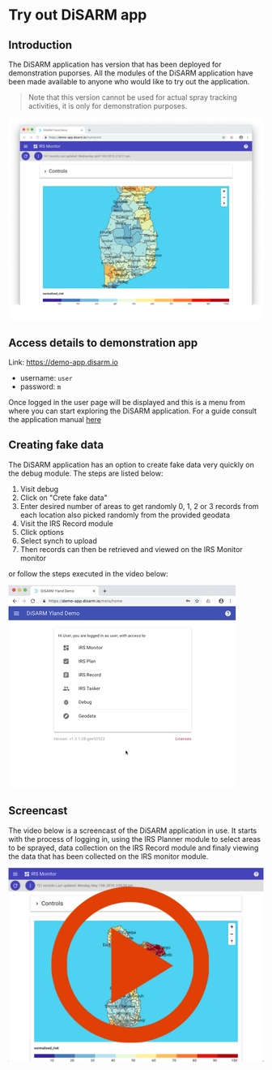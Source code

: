 # Try out DiSARM app

## Introduction 
The DiSARM application has version that has been deployed for demonstration puporses. All the modules of the DiSARM application have been made available to anyone who would like to try out the application. 

> Note that this version cannot be used for actual spray tracking activities, it is only for demonstration purposes. 

![](../.gitbook/assets/home.png)


## Access details to demonstration app

Link: https://demo-app.disarm.io

- username: `user`
- password: `m`

Once logged in the user page will be displayed and this is a menu from where you can start exploring the DiSARM application. For a guide consult the application manual [here](/app-v2)

## Creating fake data

The DiSARM application has an option to create fake data very quickly on the debug module. The steps are listed below:

1. Visit debug
2. Click on "Crete fake data"
3. Enter desired number of areas to get randomly 0, 1, 2 or 3 records from each location also picked randomly from the provided geodata
4. Visit the IRS Record module
5. Click options
6. Select synch to upload
7. Then records can then be retrieved and viewed on the IRS Monitor monitor  

or follow the steps executed in the video below:

![](../.gitbook/assets/quickrecords.gif)


## Screencast

The video below is a screencast of the DiSARM application in use. It starts with the process of logging in, using the IRS Planner module to select areas to be sprayed, data collection on the IRS Record module and finaly viewing the data that has been collected on the IRS monitor module. 

[![](../.gitbook/assets/videoicon.jpg)](https://www.youtube.com/watch?v=aOSJMg_omIA&list=PLjdoHmpUzEOfHg_WCs9UBFJYdvs1DWKHQ&index=2&t=0s)



